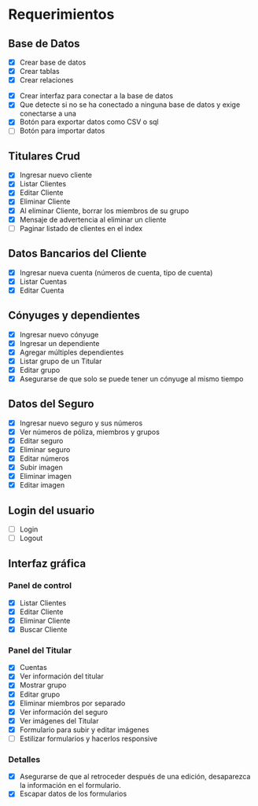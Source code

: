 # Requerimientos


## Base de Datos
- [x] Crear base de datos
- [x] Crear tablas
- [x] Crear relaciones
<!-- - [ ] Dar usuarios y contraseñas -->
- [x] Crear interfaz para conectar a la base de datos
- [x] Que detecte si no se ha conectado a ninguna base de datos y exige conectarse a una
- [x] Botón para exportar datos como CSV o sql
- [ ] Botón para importar datos

## Titulares Crud
- [x] Ingresar nuevo cliente
- [x] Listar Clientes
- [x] Editar Cliente
- [x] Eliminar Cliente
- [x] Al eliminar Cliente, borrar los miembros de su grupo
- [x] Mensaje de advertencia al eliminar un cliente
- [ ] Paginar listado de clientes en el index

## Datos Bancarios del Cliente
- [x] Ingresar nueva cuenta (números de cuenta, tipo de cuenta)
- [x] Listar Cuentas
- [x] Editar Cuenta

## Cónyuges y dependientes
- [x] Ingresar nuevo cónyuge
- [x] Ingresar un dependiente
- [x] Agregar múltiples dependientes
- [x] Listar grupo de un Titular
- [x] Editar grupo
- [x] Asegurarse de que solo se puede tener un cónyuge al mismo tiempo

## Datos del Seguro
- [x] Ingresar nuevo seguro y sus números
- [x] Ver números de póliza, miembros y grupos
- [x] Editar seguro
- [x] Eliminar seguro
- [x] Editar números
- [x] Subir imagen
- [x] Eliminar imagen
- [x] Editar imagen

## Login del usuario
- [ ] Login
- [ ] Logout

## Interfaz gráfica
### Panel de control
- [x] Listar Clientes
- [x] Editar Cliente
- [x] Eliminar Cliente
- [x] Buscar Cliente
### Panel del Titular
- [x] Cuentas
- [x] Ver información del titular
- [x] Mostrar grupo
- [x] Editar grupo
- [x] Eliminar miembros por separado
- [x] Ver información del seguro
- [x] Ver imágenes del Titular
- [x] Formulario para subir y editar imágenes
- [ ] Estilizar formularios y hacerlos responsive
### Detalles
- [x] Asegurarse de que al retroceder después de una edición, desaparezca la información en el formulario.
- [x] Escapar datos de los formularios
